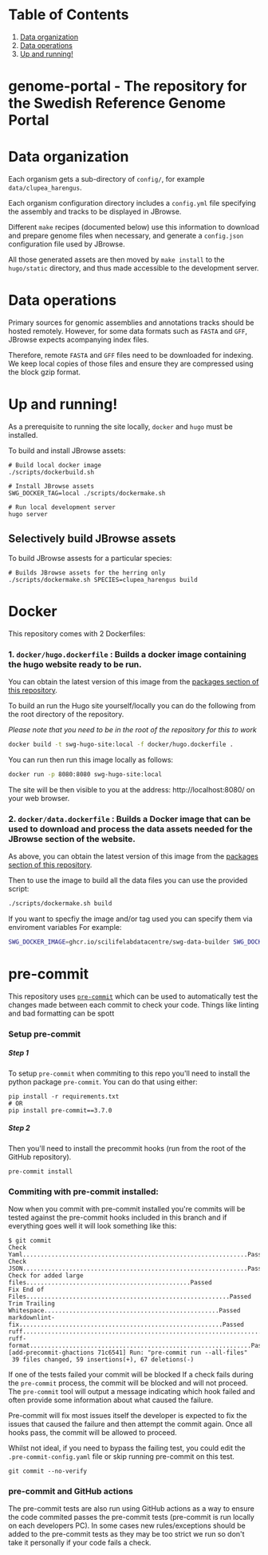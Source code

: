 # Table of Contents

1.  [Data organization](#org88ad8e6)
2.  [Data operations](#org1408eb3)
3.  [Up and running!](#org6eb5bf4)

<a id="org88ad8e6"></a>

genome-portal - The repository for the Swedish Reference Genome Portal
========

# Data organization

Each organism gets a sub-directory of `config/`, for example
`data/clupea_harengus`.

Each organism configuration directory includes a `config.yml` file
specifying the assembly and tracks to be displayed in JBrowse.

Different `make` recipes (documented below) use this information to
download and prepare genome files when necessary, and generate a
`config.json` configuration file used by JBrowse.

All those generated assets are then moved by `make install` to the
`hugo/static` directory, and thus made accessible to the development
server.


<a id="org1408eb3"></a>

# Data operations

Primary sources for genomic assemblies and annotations tracks should
be hosted remotely. However, for some data formats such as `FASTA` and
`GFF`, JBrowse expects acompanying index files.

Therefore, remote `FASTA` and `GFF` files need to be downloaded for
indexing. We keep local copies of those files and ensure they are
compressed using the block gzip format.


<a id="org6eb5bf4"></a>

# Up and running!

As a prerequisite to running the site locally, `docker` and `hugo` must be installed. 

To build and install JBrowse assets:

	# Build local docker image
	./scripts/dockerbuild.sh
	
	# Install JBrowse assets
	SWG_DOCKER_TAG=local ./scripts/dockermake.sh
	
	# Run local development server
    hugo server

## Selectively build JBrowse assets


To build JBrowse assests for a particular species:
	
	# Builds JBrowse assets for the herring only
	./scripts/dockermake.sh SPECIES=clupea_harengus build

# Docker 

This repository comes with 2 Dockerfiles:

### 1. `docker/hugo.dockerfile` : Builds a docker image containing the hugo website ready to be run. 
You can obtain the latest version of this image from the [packages section of this repository](https://github.com/orgs/ScilifelabDataCentre/packages?repo_name=genome-portal). 

To build an run the Hugo site yourself/locally you can do the following from the root directory of the repository. 

_Please note that you need to be in the root of the repository for this to work_

```bash 
docker build -t swg-hugo-site:local -f docker/hugo.dockerfile .
```

You can run then run this image locally as follows: 

```bash 
docker run -p 8080:8080 swg-hugo-site:local
```

The site will be then visible to you at the address: http://localhost:8080/ on your web browser. 



### 2. `docker/data.dockerfile` : Builds a Docker image that can be used to download and process the data assets needed for the JBrowse section of the website. 

As above, you can obtain the latest version of this image from the [packages section of this repository](https://github.com/orgs/ScilifelabDataCentre/packages?repo_name=genome-portal). 

Then to use the image to build all the data files you can use the provided script: 

```bash 
./scripts/dockermake.sh build
```

If you want to specfiy the image and/or tag used you can specify them via enviroment variables
For example:

```bash 
SWG_DOCKER_IMAGE=ghcr.io/scilifelabdatacentre/swg-data-builder SWG_DOCKER_TAG=docker-dir ./scripts/dockermake.sh build
```




# pre-commit

This repository uses [`pre-commit`](https://pre-commit.com/) which can be used to automatically test the changes made between each commit to check your code. Things like linting and bad formatting can be spott

### Setup pre-commit
##### Step 1

To setup `pre-commit` when commiting to this repo you'll need to install the python package `pre-commit`. You can do that using either:

```
pip install -r requirements.txt
# OR
pip install pre-commit==3.7.0
```

##### Step 2

Then you'll need to install the precommit hooks (run from the root of the GitHub repository). 

```
pre-commit install
```

### Commiting with pre-commit installed: 

Now when you commit with pre-commit installed you're commits will be tested against the pre-commit hooks included in this branch and if everything goes well it will look something like this:

``` 
$ git commit 
Check Yaml...............................................................Passed
Check JSON...............................................................Passed
Check for added large files..............................................Passed
Fix End of Files.........................................................Passed
Trim Trailing Whitespace.................................................Passed
markdownlint-fix.........................................................Passed
ruff.....................................................................Passed
ruff-format..............................................................Passed
[add-precommit-ghactions 71c6541] Run: "pre-commit run --all-files"
 39 files changed, 59 insertions(+), 67 deletions(-)
```

If one of the tests failed your commit will be blocked If a check fails during the `pre-commit` process, the commit will be blocked and will not proceed. The `pre-commit` tool will output a message indicating which hook failed and often provide some information about what caused the failure. 

Pre-commit will fix most issues itself the developer is expected to fix the issues that caused the failure and then attempt the commit again. Once all hooks pass, the commit will be allowed to proceed.


Whilst not ideal, if you need to bypass the failing test, you could edit the `.pre-commit-config.yaml` file or skip running pre-commit on this test. 

``` 
git commit --no-verify 
``` 

### pre-commit and GitHub actions
The pre-commit tests are also run using GitHub actions as a way to ensure the code commited passes the pre-commit tests (pre-commit is run locally on each developers PC). In some cases new rules/exceptions should be added to the pre-commit tests as they may be too strict we run so don't take it personally if your code fails a check.  

